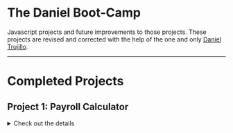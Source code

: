 # The Daniel Boot-Camp

Javascript projects and future improvements to those projects. These projects are revised and corrected with the help of the one and only [Daniel Trujillo](https://github.com/danieltrujillo003).

---

# Completed Projects

## Project 1: Payroll Calculator
<details>
<summary>Check out the details</summary>

Payroll app created to track employees' payments throughout their entire contract time.

### Preview

![image](https://github.com/user-attachments/assets/5a22e15b-51eb-47cb-b374-143ad27cd859)


### Link to Demo

![Payroll Calculator](https://regal-chaja-a4a36e.netlify.app)
</details>
